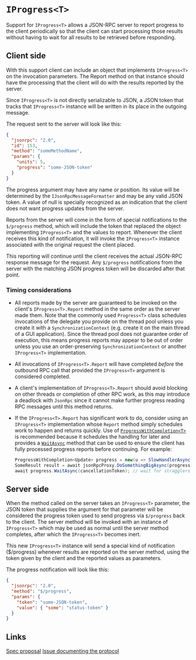 # `IProgress<T>`

Support for `IProgress<T>` allows a JSON-RPC server to report progress to the client periodically so that the client can start processing those
results without having to wait for all results to be retrieved before responding.

## Client side

With this support client can include an object that implements `IProgress<T>` on the invocation parameters.
The Report method on that instance should have the processing that the client will do with the results reported by the server.

Since `IProgress<T>` is not directly serializable to JSON, a JSON token that tracks that `IProgress<T>` instance will be written in its place
in the outgoing message.

The request sent to the server will look like this:

```json
{
  "jsonrpc": "2.0",
  "id": 153,
  "method": "someMethodName",
  "params": {
    "units": 5,
    "progress": "some-JSON-token"
  }
}
```

The progress argument may have any name or position. Its value will be determined by the `IJsonRpcMessageFormatter` and may be any valid JSON token.
A value of null is specially recognized as an indication that the client does not want progress updates from the server.

Reports from the server will come in the form of special notifications to the `$/progress` method, which will include the token that replaced the object
implementing `IProgress<T>` and the values to report. Whenever the client receives this kind of notification, it will invoke the `IProgress<T>` instance
associated with the original request the client placed.

This reporting will continue until the client receives the actual JSON-RPC response message for the request.
Any `$/progress` notifications from the server with the matching JSON progress token will be discarded after that point.

### Timing considerations

- All reports made by the server are guaranteed to be invoked on the client's `IProgress<T>.Report` method in the same order as the server made them. Note that the commonly used `Progress<T>` class schedules invocations of the delegate you provide on the thread pool unless you create it with a `SynchronizationContext` (e.g. create it on the main thread of a GUI application). Since the thread pool does not guarantee order of execution, this means progress reports may appear to be out of order unless you use an order-preserving `SynchronizationContext` or another `IProgress<T>` implementation.
- All invocations of `IProgress<T>.Report` will have completed *before* the outbound RPC call that provided the `IProgress<T>` argument is considered completed.
- A client's implementation of `IProgress<T>.Report` should avoid blocking on other threads or completion of other RPC work, as this may introduce a deadlock with `JsonRpc` since it cannot make further progress reading RPC messages until this method returns.
- If the `IProgress<T>.Report` has significant work to do, consider using an `IProgress<T>` implementation whose `Report` method simply schedules work to happen and returns quickly.
  Use of [`ProgressWithCompletion<T>`](https://learn.microsoft.com/dotnet/api/microsoft.visualstudio.threading.progresswithcompletion-1) is recommended because it schedules the handling for later and provides a [`WaitAsync`](https://learn.microsoft.com/dotnet/api/microsoft.visualstudio.threading.progresswithcompletion-1.waitasync) method that can be used to ensure the client has fully processed progress reports before continuing. For example:

  ```cs
  ProgressWithCompletion<Update> progress = new(u => SlowHandlerAsync(u));
  SomeResult result = await jsonRpcProxy.DoSomethingBigAsync(progress, cancellationToken);
  await progress.WaitAsync(cancellationToken); // wait for stragglers before continuing.
  ```

## Server side

When the method called on the server takes an `IProgress<T>` parameter, the JSON token that supplies the argument for that parameter will be considered
the progress token used to send progress via `$/progress` back to the client. The server method will be invoked with an instance of `IProgress<T>`
which may be used as normal until the server method completes, after which the `IProgress<T>` becomes inert.

This new `IProgress<T>` instance will send a special kind of notification ($/progress) whenever results are reported on the server method, using
the token given by the client and the reported values as parameters.

The progress notification will look like this:

```json
{
  "jsonrpc": "2.0",
  "method": "$/progress",
  "params": {
    "token": "some-JSON-token",
    "value": { "some": "status-token" }
  }
}
```

## Links

[Spec proposal](https://github.com/microsoft/vs-streamjsonrpc/issues/139)
[Issue documenting the protocol](https://github.com/microsoft/language-server-protocol/issues/786)
